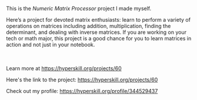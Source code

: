 This is the *Numeric Matrix Processor* project I made myself.


<p>Here’s a project for devoted matrix enthusiasts: learn to perform a variety of operations on matrices including addition, multiplication, finding the determinant, and dealing with inverse matrices. If you are working on your tech or math major, this project is a good chance for you to learn matrices in action and not just in your notebook.</p><br/><br/>Learn more at <a href="https://hyperskill.org/projects/60?utm_source=ide&utm_medium=ide&utm_campaign=ide&utm_content=project-card">https://hyperskill.org/projects/60</a>

Here's the link to the project: https://hyperskill.org/projects/60

Check out my profile: https://hyperskill.org/profile/344529437